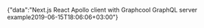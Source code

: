 {"data":"Next.js React Apollo client with Graphcool GraphQL server example2019-06-15T18:06:06+03:00"}
